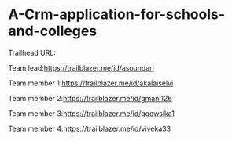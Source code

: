 
# A-Crm-application-for-schools-and-colleges
Trailhead URL:

Team lead:https://trailblazer.me/id/asoundari

Team member 1:https://trailblazer.me/id/akalaiselvi

Team member 2:https://trailblazer.me/id/gmani126

Team member 3:https://trailblazer.me/id/ggowsika1

Team member 4:https://trailblazer.me/id/viveka33
